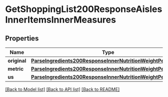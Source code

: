 # GetShoppingList200ResponseAislesInnerItemsInnerMeasures

## Properties
Name | Type | Description | Notes
------------ | ------------- | ------------- | -------------
**original** | [**ParseIngredients200ResponseInnerNutritionWeightPerServing**](ParseIngredients200ResponseInnerNutritionWeightPerServing.md) |  | 
**metric** | [**ParseIngredients200ResponseInnerNutritionWeightPerServing**](ParseIngredients200ResponseInnerNutritionWeightPerServing.md) |  | 
**us** | [**ParseIngredients200ResponseInnerNutritionWeightPerServing**](ParseIngredients200ResponseInnerNutritionWeightPerServing.md) |  | 

[[Back to Model list]](../README.md#documentation-for-models) [[Back to API list]](../README.md#documentation-for-api-endpoints) [[Back to README]](../README.md)


